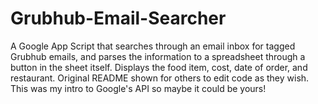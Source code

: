 # Grubhub-Email-Searcher
A Google App Script that searches through an email inbox for tagged Grubhub emails, and parses the information to a spreadsheet through a button in the sheet itself. Displays the food item, cost, date of order, and restaurant. Original README shown for others to edit code as they wish. This was my intro to Google's API so maybe it could be yours!
